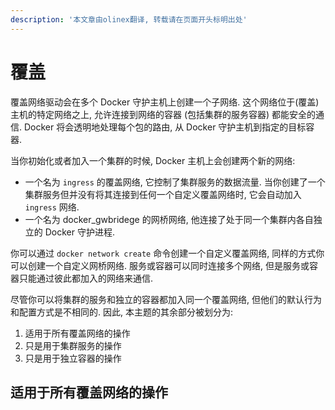 ```yaml
---
description: '本文章由olinex翻译, 转载请在页面开头标明出处'
---
```


# 覆盖

覆盖网络驱动会在多个 Docker 守护主机上创建一个子网络. 这个网络位于\(覆盖\)主机的特定网络之上, 允许连接到网络的容器 \(包括集群的服务容器\) 都能安全的通信. Docker 将会透明地处理每个包的路由, 从 Docker 守护主机到指定的目标容器.

当你初始化或者加入一个集群的时候, Docker 主机上会创建两个新的网络:

* 一个名为 `ingress` 的覆盖网络, 它控制了集群服务的数据流量. 当你创建了一个集群服务但并没有将其连接到任何一个自定义覆盖网络时, 它会自动加入 `ingress` 网络.
* 一个名为 docker\_gwbridege 的网桥网络, 他连接了处于同一个集群内各自独立的 Docker 守护进程.

你可以通过 `docker network create` 命令创建一个自定义覆盖网络, 同样的方式你可以创建一个自定义网桥网络. 服务或容器可以同时连接多个网络, 但是服务或容器只能通过彼此都加入的网络来通信.

尽管你可以将集群的服务和独立的容器都加入同一个覆盖网络, 但他们的默认行为和配置方式是不相同的. 因此, 本主题的其余部分被划分为:

1. 适用于所有覆盖网络的操作
2. 只是用于集群服务的操作
3. 只是用于独立容器的操作

## 适用于所有覆盖网络的操作



